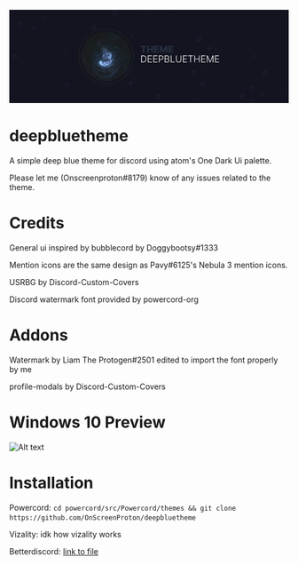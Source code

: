 ![Alt text](https://raw.githubusercontent.com/OnscreenProton/deepbluetheme/main/assets/banner.png)

# deepbluetheme

A simple deep blue theme for discord using atom's One Dark Ui palette.

Please let me (Onscreenproton#8179) know of any issues related to the theme.

# Credits
General ui inspired by bubblecord by Doggybootsy#1333

Mention icons are the same design as Pavy#6125's Nebula 3 mention icons.

USRBG by Discord-Custom-Covers

Discord watermark font provided by powercord-org

# Addons
Watermark by Liam The Protogen#2501 edited to import the font properly by me

profile-modals by Discord-Custom-Covers

# Windows 10 Preview
![Alt text](https://i.imgur.com/ZQcnKbm.png?raw=true)

# Installation
Powercord: 
```cd powercord/src/Powercord/themes && git clone https://github.com/OnScreenProton/deepbluetheme```

Vizality:
idk how vizality works

Betterdiscord:
[link to file](https://github.com/onscreenproton/deepbluetheme/Compiled_CSS/deepblue.theme.css)
